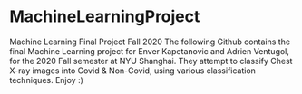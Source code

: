 # MachineLearningProject
Machine Learning Final Project Fall 2020
The following Github contains the final Machine Learning project for Enver Kapetanovic and Adrien Ventugol, for the 2020 Fall semester at NYU Shanghai. 
They attempt to classify Chest X-ray images into Covid & Non-Covid, using various classification techniques. 
Enjoy :)
